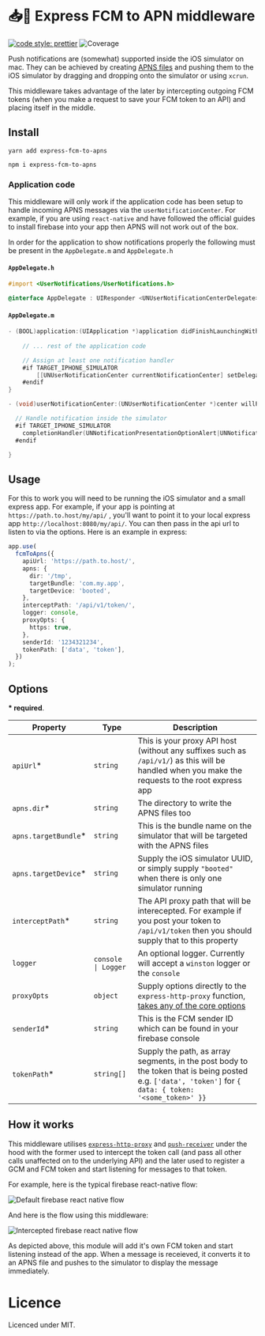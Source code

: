 # 📥📲 Express FCM to APN middleware

[![code style: prettier](https://img.shields.io/badge/code_style-prettier-ff69b4.svg?style=flat-square)](https://github.com/prettier/prettier) ![Coverage](https://bitbucket.org/tkfnetwork/express-fcm-to-apns/downloads/badge.svg)



Push notifications are (somewhat) supported inside the iOS simulator on mac.  They can be achieved by creating [APNS files](https://developer.apple.com/documentation/usernotifications/setting_up_a_remote_notification_server/generating_a_remote_notification) and pushing them to the iOS simulator by dragging and dropping onto the simulator or using `xcrun`.

This middleware takes advantage of the later by intercepting outgoing FCM tokens (when you make a request to save your FCM token to an API) and placing itself in the middle.

## Install

```
yarn add express-fcm-to-apns
```
```
npm i express-fcm-to-apns
```

### Application code
This middleware will only work if the application code has been setup to handle incoming APNS messages via the `userNotificationCenter`. For example, if you are using `react-native` and have followed the official guides to install firebase into your app then APNS will not work out of the box.

In order for the application to show notifications properly the following must be present in the `AppDelegate.m` and `AppDelegate.h`
#### `AppDelegate.h`

```objective-c
#import <UserNotifications/UserNotifications.h>

@interface AppDelegate : UIResponder <UNUserNotificationCenterDelegate>
```

#### `AppDelegate.m`
```objective-c
- (BOOL)application:(UIApplication *)application didFinishLaunchingWithOptions:(NSDictionary *)launchOptions {
    
    // ... rest of the application code

    // Assign at least one notification handler
    #if TARGET_IPHONE_SIMULATOR
        [[UNUserNotificationCenter currentNotificationCenter] setDelegate:self];
    #endif
}

- (void)userNotificationCenter:(UNUserNotificationCenter *)center willPresentNotification:(UNNotification *)notification withCompletionHandler:(void (^)(UNNotificationPresentationOptions options))completionHandler {

  // Handle notification inside the simulator
  #if TARGET_IPHONE_SIMULATOR
    completionHandler(UNNotificationPresentationOptionAlert|UNNotificationPresentationOptionBanner);
  #endif

}
```

## Usage
For this to work you will need to be running the iOS simulator and a small express app.  For example, if your app is pointing at `https://path.to.host/my/api/` , you'll want to point it to your local express app `http://localhost:8080/my/api/`.  You can then pass in the api url to listen to via the options.  Here is an example in express:

```ts
app.use(
  fcmToApns({
    apiUrl: 'https://path.to.host/',
    apns: {
      dir: '/tmp',
      targetBundle: 'com.my.app',
      targetDevice: 'booted',
    },
    interceptPath: '/api/v1/token/',
    logger: console,
    proxyOpts: {
      https: true,
    },
    senderId: '1234321234',
    tokenPath: ['data', 'token'],
  })
);
```

## Options

**\* required**.

Property | Type | Description
---------|------|-------------
`apiUrl`*   | `string` | This is your proxy API host (without any suffixes such as `/api/v1/`) as this will be handled when you make the requests to the root express app
`apns.dir`* | `string` | The directory to write the APNS files too
`apns.targetBundle`* | `string` | This is the bundle name on the simulator that will be targeted with the APNS files
`apns.targetDevice`* | `string` | Supply the iOS simulator UUID, or simply supply `"booted"` when there is only one simulator running 
`interceptPath`* | `string` | The API proxy path that will be interecepted. For example if you post your token to `/api/v1/token` then you should supply that to this property
`logger` | `console \| Logger` | An optional logger. Currently will accept a `winston` logger or the `console`
`proxyOpts` | `object` | Supply options directly to the `express-http-proxy` function, [takes any of the core options](https://github.com/DefinitelyTyped/DefinitelyTyped/blob/master/types/express-http-proxy/index.d.ts#L16)
`senderId`* | `string` | This is the FCM sender ID which can be found in your firebase console
`tokenPath`* | `string[]` | Supply the path, as array segments, in the post body to the token that is being posted e.g. `['data', 'token']` for `{ data: { token: '<some_token>' }}`

## How it works

This middleware utilises [`express-http-proxy`](https://www.npmjs.com/package/express-http-proxy) and [`push-receiver`](https://www.npmjs.com/package/push-receiver) under the hood with the former used to intercept the token call (and pass all other calls unaffected on to the underlying API) and the later used to register a GCM and FCM token and start listening for messages to that token.

For example, here is the typical firebase react-native flow:

![Default firebase react native flow](https://bitbucket.org/tkfnetwork/express-fcm-to-apns/downloads/fcm-default.png "Default firebase react native flow")

And here is the flow using this middleware:

![Intercepted firebase react native flow](https://bitbucket.org/tkfnetwork/express-fcm-to-apns/downloads/fcm-default.png "Intercepted firebase react native flow")

As depicted above, this module will add it's own FCM token and start listening instead of the app.  When a message is receieved, it converts it to an APNS file and pushes to the simulator to display the message immediately.


# Licence
Licenced under MIT.
